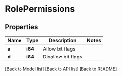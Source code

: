 # RolePermissions

## Properties

Name | Type | Description | Notes
------------ | ------------- | ------------- | -------------
**a** | **i64** | Allow bit flags | 
**d** | **i64** | Disallow bit flags | 

[[Back to Model list]](../README.md#documentation-for-models) [[Back to API list]](../README.md#documentation-for-api-endpoints) [[Back to README]](../README.md)


